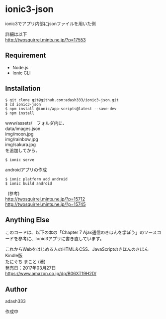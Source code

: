 # ionic3-json 

ionic3でアプリ内部にjsonファイルを用いた例

詳細は以下  
http://twosquirrel.mints.ne.jp/?p=17553

## Requirement

- Node.js
- Ionic CLI

## Installation

    $ git clone git@github.com:adash333/ionic3-json.git
    $ cd ionic3-json
    $ npm install @ionic/app-scripts@latest --save-dev
    $ npm install

www/assets/　フォルダ内に、  
data/images.json  
img/moon.jpg  
img/rainbow.jpg  
img/sakura.jpg  
を追加してから、  

    $ ionic serve

androidアプリの作成

    $ ionic platform add android
    $ ionic build android
  
(参考)  
http://twosquirrel.mints.ne.jp/?p=15712  
http://twosquirrel.mints.ne.jp/?p=15745  

## Anything Else

このコードは、以下の本の「Chapter 7 Ajax通信のきほんを学ぼう」のソースコードを参考に、Ionic3アプリに書き直しています。

これからWebをはじめる人のHTML＆CSS、JavaScriptのきほんのきほん Kindle版  
たにぐち まこと (著)  
発売日：2017年03月27日  
https://www.amazon.co.jp/dp/B06XT19H2D/

## Author

adash333

作成中
